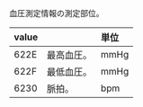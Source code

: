 血圧測定情報の測定部位。

| value |            | 単位 |
| :---- | :--------- | :--- |
| 622E  | 最高血圧。 | mmHg |
| 622F  | 最低血圧。 | mmHg |
| 6230  | 脈拍。     | bpm  |

